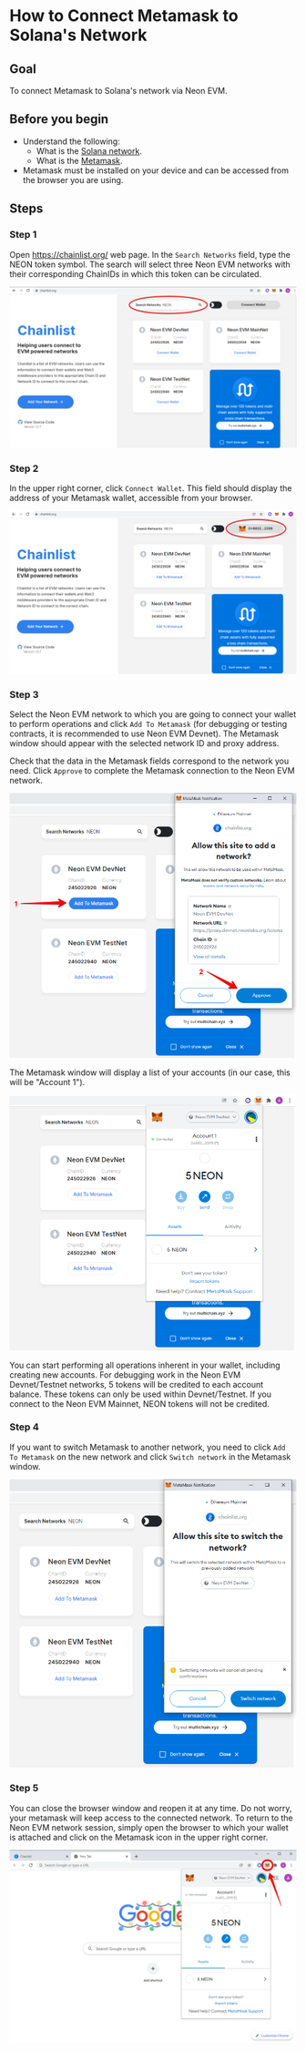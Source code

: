 # How to Connect Metamask to Solana's Network

## Goal
To connect Metamask to Solana's network via Neon EVM.

## Before you begin
  * Understand the following:
    * What is the [Solana network](https://docs.solana.com/clusters).
    * What is the [Metamask](https://metamask.io).
  * Metamask must be installed on your device and can be accessed from the browser you are using.

## Steps

### Step 1
Open https://chainlist.org/ web page. In the `Search Networks` field, type the NEON token symbol. 
The search will select three Neon EVM networks with their corresponding ChainIDs in which this token can be circulated.

<div class='neon-img-box-600' style={{textAlign: 'center'}}>

![](./images/connect-metamask-1.png)

</div>

### Step 2
In the upper right corner, click `Connect Wallet`. This field should display the address of your Metamask wallet, accessible from your browser.

<div class='neon-img-box-600' style={{textAlign: 'center'}}>

![](./images/connect-metamask-2.png)

</div>

### Step 3
Select the Neon EVM network to which you are going to connect your wallet to perform operations and click `Add To Metamask` (for debugging or testing contracts, it is recommended to use Neon EVM Devnet). The Metamask window should appear with the selected network ID and proxy address.

Check that the data in the Metamask fields correspond to the network you need. Click `Approve` to complete the Metamask connection to the Neon EVM network.

<div class='neon-img-box-600' style={{textAlign: 'center'}}>

![](./images/connect-metamask-3.png)

</div>

The Metamask window will display a list of your accounts (in our case, this will be "Account 1").


<div class='neon-img-box-600' style={{textAlign: 'center'}}>

![](./images/connect-metamask-4.png)

</div>

You can start performing all operations inherent in your wallet, including creating new accounts. For debugging work in the Neon EVM Devnet/Testnet networks, 5 tokens will be credited to each account balance. These tokens can only be used within Devnet/Testnet. If you connect to the Neon EVM Mainnet, NEON tokens will not be credited.

### Step 4
If you want to switch Metamask to another network, you need to click `Add To Metamask` on the new network and click `Switch network` in the Metamask window.

<div class='neon-img-box-600' style={{textAlign: 'center'}}>

![](./images/connect-metamask-5.png)

</div>

### Step 5
You can close the browser window and reopen it at any time. Do not worry, your metamask will keep access to the connected network. To return to the Neon EVM network session, simply open the browser to which your wallet is attached and click on the Metamask icon in the upper right corner.

<div class='neon-img-box-600' style={{textAlign: 'center'}}>

![](./images/connect-metamask-6.png)

</div>
